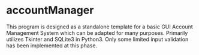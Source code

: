 # accountManager
This program is designed as a standalone template for a basic GUI Account Management System which can be adapted for many purposes. Primarily utilizes Tkinter and SQLite3 in Python3. Only some limited input validation has been implemented at this phase. 
